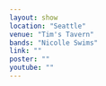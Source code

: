 ```yaml
---
layout: show
location: "Seattle"
venue: "Tim's Tavern"
bands: "Nicolle Swims"
link: ""
poster: ""
youtube: ""
---
```



